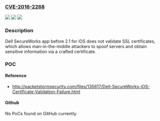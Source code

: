 ### [CVE-2016-2268](https://cve.mitre.org/cgi-bin/cvename.cgi?name=CVE-2016-2268)
![](https://img.shields.io/static/v1?label=Product&message=n%2Fa&color=blue)
![](https://img.shields.io/static/v1?label=Version&message=n%2Fa&color=blue)
![](https://img.shields.io/static/v1?label=Vulnerability&message=n%2Fa&color=brighgreen)

### Description

Dell SecureWorks app before 2.1 for iOS does not validate SSL certificates, which allows man-in-the-middle attackers to spoof servers and obtain sensitive information via a crafted certificate.

### POC

#### Reference
- http://packetstormsecurity.com/files/135617/Dell-SecureWorks-iOS-Certificate-Validation-Failure.html

#### Github
No PoCs found on GitHub currently.

